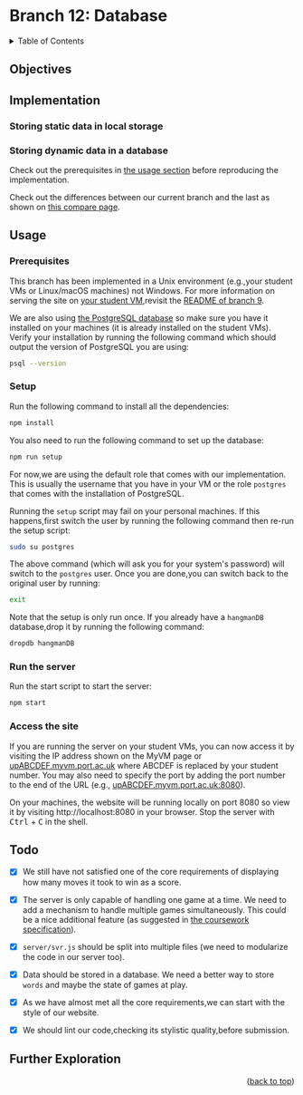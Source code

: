 <div id="top"></div>

<!-- BRANCH TITLE -->

# Branch 12: Database

<!-- TABLE OF CONTENTS -->
<details>
  <summary>Table of Contents</summary>
  <ol>
    <li><a href="#objectives">Objectives</a></li>
    <li><a href="#implementation">Implementation</a>
    <li><a href="#usage">Usage</a></li>
    <li><a href="#todo">Todo</a></li>
    <li><a href="#further-exploration">Further Exploration</a></li>
  </ol>
</details>

## Objectives

## Implementation

### Storing static data in local storage

### Storing dynamic data in a database

Check out the prerequisites in [the usage section](#usage) before reproducing the implementation.

Check out the differences between our current branch and the last as shown on [this compare page](https://github.com/portsoc/hangman-in-branches/compare/11...12?diff=split).

## Usage

### Prerequisites

This branch has been implemented in a Unix environment (e.g.,your student VMs or Linux/macOS machines) not Windows.
For more information on serving the site on [your student VM](http://port.ac.uk/myvm),revisit the [README of branch 9](https://github.com/portsoc/hangman-in-branches/tree/9#host-this-site).

We are also using [the PostgreSQL database](https://www.postgresql.org/download/) so make sure you have it installed on your machines (it is already installed on the student VMs).
Verify your installation by running the following command which should output the version of PostgreSQL you are using:

```bash
psql --version
```

### Setup

Run the following command to install all the dependencies:

```bash
npm install
```

You also need to run the following command to set up the database:

```bash
npm run setup
```

For now,we are using the default role that comes with our implementation.
This is usually the username that you have in your VM or the role `postgres` that comes with the installation of PostgreSQL.

Running the `setup` script may fail on your personal machines.
If this happens,first switch the user by running the following command then re-run the setup script:

```bash
sudo su postgres
```

The above command (which will ask you for your system's password) will switch to the `postgres` user.
Once you are done,you can switch back to the original user by running:

```bash
exit
```

Note that the setup is only run once.
If you already have a `hangmanDB` database,drop it by running the following command:

```bash
dropdb hangmanDB
```

### Run the server

Run the start script to start the server:

```bash
npm start
```

### Access the site

If you are running the server on your student VMs, you can now access it by visiting the IP address shown on the MyVM page or [upABCDEF.myvm.port.ac.uk](upABCDEF.myvm.port.ac.uk) where ABCDEF is replaced by your student number.
You may also need to specify the port by adding the port number to the end of the URL (e.g., [upABCDEF.myvm.port.ac.uk:8080](upABCDEF.myvm.port.ac.uk:8080)).

On your machines, the website will be running locally on port 8080 so view it by visiting http://localhost:8080 in your browser.
Stop the server with <kbd>Ctrl</kbd> + <kbd>C</kbd> in the shell.

## Todo

- [x] We still have not satisfied one of the core requirements of displaying how many moves it took to win as a score.

- [x] The server is only capable of handling one game at a time. We need to add a mechanism to handle multiple games simultaneously. This could be a nice additional feature (as suggested in [the coursework specification](https://docs.google.com/document/d/1cF3u2ldutHaBAzFOEsnVwfKrnPTylOrn-hAGFSDWca8/edit)).

- [x] `server/svr.js` should be split into multiple files (we need to modularize the code in our server too).

- [x] Data should be stored in a database. We need a better way to store `words` and maybe the state of games at play.

- [x] As we have almost met all the core requirements,we can start with the style of our website.

- [x] We should lint our code,checking its stylistic quality,before submission.

## Further Exploration

<p align="right">(<a href="#top">back to top</a>)</p>
